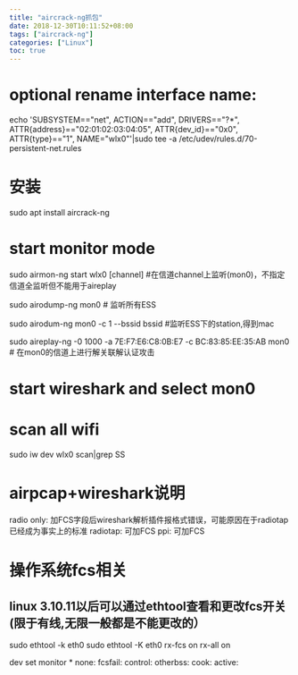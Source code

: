 ```yaml
---
title: "aircrack-ng抓包"
date: 2018-12-30T10:11:52+08:00
tags: ["aircrack-ng"]
categories: ["Linux"]
toc: true
---
```


# optional rename interface name:
echo 'SUBSYSTEM=="net", ACTION=="add", DRIVERS=="?*", ATTR{address}=="02:01:02:03:04:05", ATTR{dev_id}=="0x0", ATTR{type}=="1", NAME="wlx0"'|sudo tee -a  /etc/udev/rules.d/70-persistent-net.rules

# 安装
sudo apt install aircrack-ng

# start monitor mode
sudo airmon-ng start wlx0 [channel] #在信道channel上监听(mon0)，不指定信道全监听但不能用于aireplay

sudo airodump-ng mon0 # 监听所有ESS

sudo airodum-ng mon0 -c 1 --bssid bssid #监听ESS下的station,得到mac

sudo aireplay-ng -0 1000 -a 7E:F7:E6:C8:0B:E7 -c BC:83:85:EE:35:AB mon0 # 在mon0的信道上进行解关联解认证攻击

# start wireshark and select mon0


# scan all wifi
sudo iw dev wlx0 scan|grep SS


# airpcap+wireshark说明
radio only: 加FCS字段后wireshark解析插件报格式错误，可能原因在于radiotap已经成为事实上的标准
radiotap: 可加FCS
ppi: 可加FCS

# 操作系统fcs相关
## linux 3.10.11以后可以通过ethtool查看和更改fcs开关(限于有线,无限一般都是不能更改的）
sudo ethtool -k eth0 
sudo ethtool -K eth0 rx-fcs on rx-all on

dev <devname> set monitor <flag>*
none:
fcsfail:
control:
otherbss:
cook:
active:
